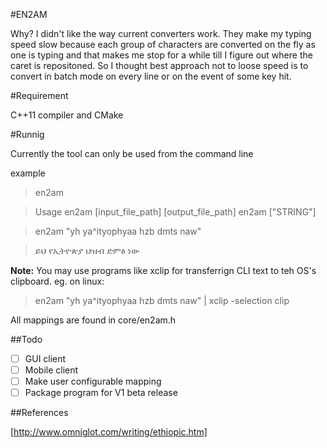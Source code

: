 
#EN2AM

Why? I didn't like the way current converters work. They make my typing speed slow because each
group of characters are converted on the fly as one is typing and that makes me stop for a while
till I figure out where the caret is repositoned. So I thought best approach not to loose speed 
is to convert in batch mode on every line or on the event of some key hit.


#Requirement

C++11 compiler and CMake

#Runnig

Currently the tool can only be used from the command line

example

>en2am

> Usage 
>  en2am [input_file_path] [output_file_path] 
>  en2am ["STRING"] 

>en2am  "yh ya^ityophyaa hzb dmts naw"

>ይህ የኢትዮጵያ ህዝብ ድምፅ ነው  

**Note:** You may use programs like xclip for transferrign CLI text to teh OS's clipboard.
eg. on linux:

> en2am  "yh ya^ityophyaa hzb dmts naw" | xclip -selection clip

All mappings are found in core/en2am.h

##Todo

- [ ] GUI client
- [ ] Mobile client
- [ ] Make user configurable mapping
- [ ] Package program for V1 beta release

##References

[http://www.omniglot.com/writing/ethiopic.htm]
